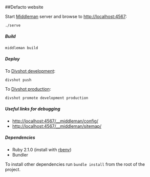 ##Defacto website

Start [Middleman](https://middlemanapp.com) server and browse to [http://localhost:4567](http://localhost:4567):

```
./serve
```

##### Build

```
middleman build
```

##### Deploy

To [Divshot development](http://development.defacto-website.divshot.io):

```
divshot push
```

To [Divshot production](http://defacto-website.divshot.io):

```
divshot promote development production
```

##### Useful links for debugging

- [http://localhost:4567/__middleman/config/](http://localhost:4567/__middleman/config/)
- [http://localhost:4567/__middleman/sitemap/](http://localhost:4567/__middleman/sitemap/)

##### Dependencies

- Ruby 2.1.0 (install with [rbenv](https://github.com/sstephenson/rbenv))
- Bundler

To install other dependencies run `bundle install` from the root of the project.
